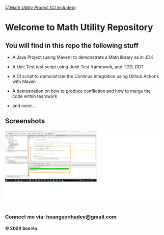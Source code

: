 [![Math Utility Project (CI included)](https://github.com/hoangsonha/math-util-1805/actions/workflows/maven.yml/badge.svg)](https://github.com/hoangsonha/math-util-1805/actions/workflows/maven.yml)

# Welcome to Math Utility Repository

## You will find in this repo the following stuff

* A Java Project (using Maven) to demonstrate a Math library as in JDK

* A Unit Test test script using Junit Test framework, and TDD,
DDT

* A CI script to demonstrate the Continus Integration using
Github Actions with Maven

* A demostration on how to produce confliction and how to merge the code within teamwork

* and more...

## Screenshots

![Source code and test script](https://github.com/hoangsonha/math-util-1805/blob/main/screenshots/sourceCodeAndUnitTest.png)

### Connect me via: hoangsonhadev@gmail.com

#### &#169; 2024 Son Ha
